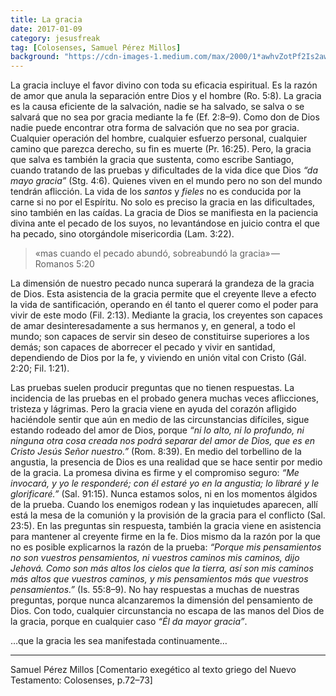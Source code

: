 ```yaml
---
title: La gracia
date: 2017-01-09
category: jesusfreak
tag: [Colosenses, Samuel Pérez Millos]
background: "https://cdn-images-1.medium.com/max/2000/1*awhvZotPf2Is2awdKrlq8Q.png"
---
```


La gracia incluye el favor divino con toda su eficacia espiritual. Es la razón de amor que anula la separación entre Dios y el hombre (Ro. 5:8). La gracia es la causa eficiente de la salvación, nadie se ha salvado, se salva o se salvará que no sea por gracia mediante la fe (Ef. 2:8–9). Como don de Dios nadie puede encontrar otra forma de salvación que no sea por gracia. Cualquier operación del hombre, cualquier esfuerzo personal, cualquier camino que parezca derecho, su fin es muerte (Pr. 16:25). Pero, la gracia que salva es también la gracia que sustenta, como escribe Santiago, cuando tratando de las pruebas y dificultades de la vida dice que Dios *“da mayo gracia”* (Stg. 4:6). Quienes viven en el mundo pero no son del mundo tendrán aflicción. La vida de los *santos* y *fieles* no es conducida por la carne si no por el Espíritu. No solo es preciso la gracia en las dificultades, sino también en las caídas. La gracia de Dios se manifiesta en la paciencia divina ante el pecado de los suyos, no levantándose en juicio contra el que ha pecado, sino otorgándole misericordia (Lam. 3:22).

> «mas cuando el pecado abundó, sobreabundó la gracia» — Romanos 5:20

La dimensión de nuestro pecado nunca superará la grandeza de la gracia de Dios. Esta asistencia de la gracia permite que el creyente lleve a efecto la vida de santificación, operando en él tanto el querer como el poder para vivir de este modo (Fil. 2:13). Mediante la gracia, los creyentes son capaces de amar desinteresadamente a sus hermanos y, en general, a todo el mundo; son capaces de servir sin deseo de constituirse superiores a los demás; son capaces de aborrecer el pecado y vivir en santidad, dependiendo de Dios por la fe, y viviendo en unión vital con Cristo (Gál. 2:20; Fil. 1:21).

Las pruebas suelen producir preguntas que no tienen respuestas. La incidencia de las pruebas en el probado genera muchas veces aflicciones, tristeza y lágrimas. Pero la gracia viene en ayuda del corazón afligido haciéndole sentir que aún en medio de las circunstancias difíciles, sigue estando rodeado del amor de Dios, porque *“ni lo alto, ni lo profundo, ni ninguna otra cosa creada nos podrá separar del amor de Dios, que es en Cristo Jesús Señor nuestro.”* (Rom. 8:39). En medio del torbellino de la angustia, la presencia de Dios es una realidad que se hace sentir por medio de la gracia. La promesa divina es firme y el compromiso seguro: *“Me invocará, y yo le responderé; con él estaré yo en la angustia; lo libraré y le glorificaré.”* (Sal. 91:15). Nunca estamos solos, ni en los momentos álgidos de la prueba. Cuando los enemigos rodean y las inquietudes aparecen, allí está la mesa de la comunión y la provisión de la gracia para el conflicto (Sal. 23:5). En las preguntas sin respuesta, también la gracia viene en asistencia para mantener al creyente firme en la fe. Dios mismo da la razón por la que no es posible explicarnos la razón de la prueba: *“Porque mis pensamientos no son vuestros pensamientos, ni vuestros caminos mis caminos, dijo Jehová. Como son más altos los cielos que la tierra, así son mis caminos más altos que vuestros caminos, y mis pensamientos más que vuestros pensamientos.”* (Is. 55:8–9). No hay respuestas a muchas de nuestras preguntas, porque nunca alcanzaremos la dimensión del pensamiento de Dios. Con todo, cualquier circunstancia no escapa de las manos del Dios de la gracia, porque en cualquier caso *“Él da mayor gracia”*.

…que la gracia les sea manifestada continuamente…

* * *

Samuel Pérez Millos [Comentario exegético al texto griego del Nuevo Testamento: Colosenses, p.72–73]
